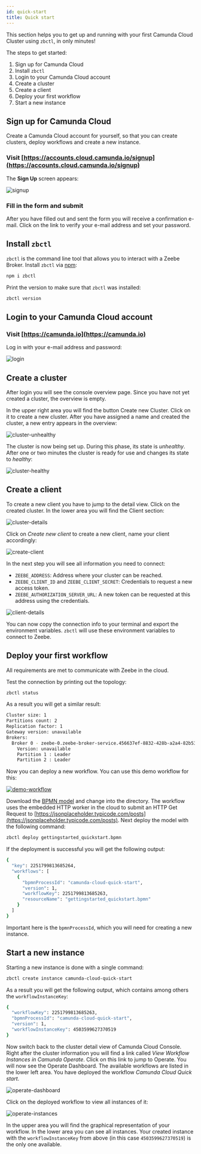 ```yaml
---
id: quick-start
title: Quick start
---
```


This section helps you to get up and running with your first Camunda Cloud Cluster using `zbctl`, in only minutes!

The steps to get started:

1. Sign up for Camunda Cloud
2. Install `zbctl`
3. Login to your Camunda Cloud account
4. Create a cluster
5. Create a client
6. Deploy your first workflow
7. Start a new instance

## Sign up for Camunda Cloud

Create a Camunda Cloud account for yourself, so that you can create clusters, deploy workflows and create a new instance.

### Visit [https://accounts.cloud.camunda.io/signup](https://accounts.cloud.camunda.io/signup)

The **Sign Up** screen appears:

![signup](assets/signup.png)

### Fill in the form and submit

After you have filled out and sent the form you will receive a confirmation e-mail. Click on the link to verify your e-mail address and set your password.

## Install `zbctl`

`zbctl` is the command line tool that allows you to interact with a Zeebe Broker. Install `zbctl` via [npm](https://www.npmjs.com/package/zbctl):

```bash
npm i zbctl
```

Print the version to make sure that `zbctl` was installed:

```bash
zbctl version
```

## Login to your Camunda Cloud account

### Visit [https://camunda.io](https://camunda.io)

Log in with your e-mail address and password:

![login](./assets/login.png)

## Create a cluster

After login you will see the console overview page. Since you have not yet created a cluster, the overview is empty.

In the upper right area you will find the button Create new Cluster. Click on it to create a new cluster. After you have assigned a name and created the cluster, a new entry appears in the overview:

![cluster-unhealthy](assets/cluster-overview-new-cluster-unhealthy.png)

The cluster is now being set up. During this phase, its state is *unhealthy*. After one or two minutes the cluster is ready for use and changes its state to *healthy*:

![cluster-healthy](assets/cluster-overview-new-cluster-healthy.png)

## Create a client

To create a new client you have to jump to the detail view. Click on the created cluster. In the lower area you will find the Client section:

![cluster-details](./assets/cluster-details.png)

Click on *Create new client* to create a new client, name your client accordingly:

![create-client](./assets/cluster-details-create-client.png)

In the next step you will see all information you need to connect:

* `ZEEBE_ADDRESS`: Address where your cluster can be reached.
* `ZEEBE_CLIENT_ID` and `ZEEBE_CLIENT_SECRET`: Credentials to request a new access token.
* `ZEEBE_AUTHORIZATION_SERVER_URL`: A new token can be requested at this address using the credentials.

![client-details](assets/cluster-details-client-details.png)

You can now copy the connection info to your terminal and export the environment variables. `zbctl` will use these environment variables to connect to Zeebe.

## Deploy your first workflow

All requirements are met to communicate with Zeebe in the cloud.

Test the connection by printing out the topology:

```bash
zbctl status
```

As a result you will get a similar result:

```bash
Cluster size: 1
Partitions count: 2
Replication factor: 1
Gateway version: unavailable
Brokers:
  Broker 0 - zeebe-0.zeebe-broker-service.456637ef-8832-428b-a2a4-82b531b25635-zeebe.svc.cluster.local:26501
    Version: unavailable
    Partition 1 : Leader
    Partition 2 : Leader
```

Now you can deploy a new workflow. You can use this demo workflow for this:

[![demo-workflow](assets/gettingstarted_quickstart.png)](./assets/gettingstarted_quickstart.bpmn)

Download the [BPMN model](assets/gettingstarted_quickstart.bpmn) and change into the directory. The workflow uses the embedded HTTP worker in the cloud to submit an HTTP Get Request to [https://jsonplaceholder.typicode.com/posts](https://jsonplaceholder.typicode.com/posts). Next deploy the model with the following command:

```bash
zbctl deploy gettingstarted_quickstart.bpmn
```

If the deployment is successful you will get the following output:

```bash
{
  "key": 2251799813685264,
  "workflows": [
    {
      "bpmnProcessId": "camunda-cloud-quick-start",
      "version": 1,
      "workflowKey": 2251799813685263,
      "resourceName": "gettingstarted_quickstart.bpmn"
    }
  ]
}
```

Important here is the `bpmnProcessId`, which you will need for creating a new instance.

## Start a new instance

Starting a new instance is done with a single command:

```bash
zbctl create instance camunda-cloud-quick-start
```

As a result you will get the following output, which contains among others the `workflowInstanceKey`:

```bash
{
  "workflowKey": 2251799813685263,
  "bpmnProcessId": "camunda-cloud-quick-start",
  "version": 1,
  "workflowInstanceKey": 4503599627370519
}
```

Now switch back to the cluster detail view of Camunda Cloud Console. Right after the cluster information you will find a link called *View Workflow Instances in Camunda Operate*. Click on this link to jump to Operate. You will now see the Operate Dashboard. The available workflows are listed in the lower left area. You have deployed the workflow *Camunda Cloud Quick start*.

![operate-dashboard](./assets/operate-dashboard.png)

Click on the deployed workflow to view all instances of it:

![operate-instances](assets/operate-instances.png)

In the upper area you will find the graphical representation of your workflow. In the lower area you can see all instances. Your created instance with the `workflowInstanceKey` from above (in this case `4503599627370519`) is the only one available.
